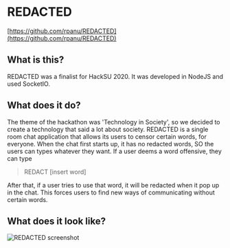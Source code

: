 # REDACTED
[https://github.com/rpanu/REDACTED](https://github.com/rpanu/REDACTED)

## What is this?
REDACTED was a finalist for HackSU 2020. It was developed in NodeJS and used SocketIO. 

## What does it do?
The theme of the hackathon was 'Technology in Society', so we decided to create a technology that said a lot about society. REDACTED is a single room chat application that allows its users to censor certain words, for everyone. When the chat first starts up, it has no redacted words, SO the users can types whatever they want. If a user deems a word offensive, they can type  

> REDACT [insert word]

After that, if a user tries to use that word, it will be redacted when it pop up in the chat. This forces users to find new ways of communicating without certain words. 

## What does it look like?
![REDACTED screenshot](https://github.com/rpanu/REDACTED/blob/master/images/redacted.PNG?raw=true)